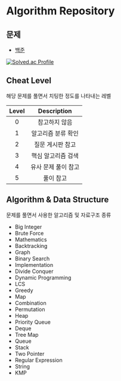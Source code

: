 # Algorithm Repository

## 문제

- [백준](https://acmicpc.net/)

[![Solved.ac Profile](http://mazassumnida.wtf/api/v2/generate_badge?boj=hyoguoo)](https://solved.ac/hyoguoo)

## Cheat Level

해당 문제를 풀면서 치팅한 정도를 나타내는 레벨

| Level | Description |
|:-----:|:-----------:|
|   0   |   참고하지 않음   |
|   1   | 알고리즘 분류 확인  |
|   2   |  질문 게시판 참고  |
|   3   | 핵심 알고리즘 검색  |
|   4   | 유사 문제 풀이 참고 |
|   5   |    풀이 참고    |

## Algorithm & Data Structure

문제를 풀면서 사용한 알고리즘 및 자료구조 종류

- Big Integer
- Brute Force
- Mathematics
- Backtracking
- Graph
- Binary Search
- Implementation
- Divide Conquer
- Dynamic Programming
- LCS
- Greedy
- Map
- Combination
- Permutation
- Heap
- Priority Queue
- Deque
- Tree Map
- Queue
- Stack
- Two Pointer
- Regular Expression
- String
- KMP